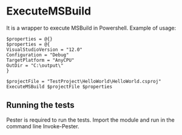 ExecuteMSBuild
==============

It is a wrapper to execute MSBuild in Powershell.
Example of usage:

    $properties = @{}
    $properties = @{
    VisualStudioVersion = "12.0"
    Configuration = "Debug"
    TargetPlatform = "AnyCPU"
    OutDir = "C:\output\"
    }
  
    $projectFile = "TestProject\HelloWorld\HelloWorld.csproj"
    ExecuteMSBuild $projectFile $properties

Running the tests
-----------------
Pester is required to run the tests. Import the module and run in the command line Invoke-Pester.
